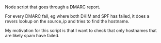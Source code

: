 Node script that goes through a DMARC report. 

For every DMARC fail, eg where both DKIM and SPF has failed, it does a revers lookup on the source_ip and tries to find the hostname.

My motivation for this script is that I want to check that only hostnames that are likely spam have failed. 